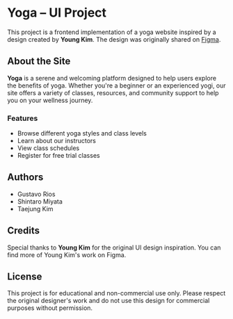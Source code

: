 # Yoga – UI Project

This project is a frontend implementation of a yoga website inspired by a design created by **Young Kim**. The design was originally shared on [Figma](https://www.figma.com/design/KcAw1YMBYWmRYREsIoAz85/Figma-design---Responsive-yoga-website--Community-?node-id=0-1&p=f&t=zbyODq5ORqTqN3eX-0).

## About the Site

**Yoga** is a serene and welcoming platform designed to help users explore the benefits of yoga. Whether you're a beginner or an experienced yogi, our site offers a variety of classes, resources, and community support to help you on your wellness journey.

### Features

- Browse different yoga styles and class levels
- Learn about our instructors
- View class schedules
- Register for free trial classes

## Authors

- Gustavo Rios  
- Shintaro Miyata  
- Taejung Kim

## Credits

Special thanks to **Young Kim** for the original UI design inspiration. You can find more of Young Kim's work on Figma.

## License

This project is for educational and non-commercial use only. Please respect the original designer's work and do not use this design for commercial purposes without permission.